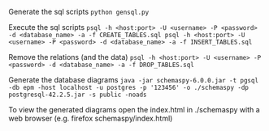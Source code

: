 Generate the sql scripts
`
python gensql.py
`

Execute the sql scripts
`
psql -h <host:port> -U <username> -P <password> -d <database_name> -a -f CREATE_TABLES.sql
psql -h <host:port> -U <username> -P <password> -d <database_name> -a -f INSERT_TABLES.sql
`

Remove the relations (and the data)
`
psql -h <host:port> -U <username> -P <password> -d <database_name> -a -f DROP_TABLES.sql
`

Generate the database diagrams
`
java -jar schemaspy-6.0.0.jar -t pgsql -db epm -host localhost -u postgres -p '123456' -o ./schemaspy -dp postgresql-42.2.5.jar -s public -noads
`

To view the generated diagrams open the index.html in ./schemaspy with a web browser (e.g. firefox schemaspy/index.html)
